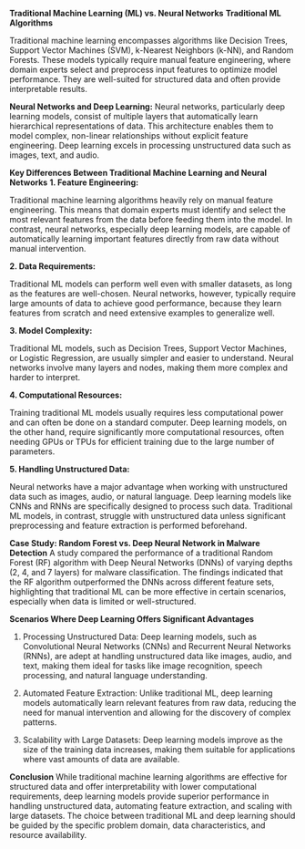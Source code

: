 __Traditional Machine Learning (ML) vs. Neural Networks__
__Traditional ML Algorithms__

Traditional machine learning encompasses algorithms like Decision Trees, Support Vector Machines (SVM), k-Nearest Neighbors (k-NN), and Random Forests. These models typically require manual feature engineering, where domain experts select and preprocess input features to optimize model performance. They are well-suited for structured data and often provide interpretable results.

__Neural Networks and Deep Learning:__
Neural networks, particularly deep learning models, consist of multiple layers that automatically learn hierarchical representations of data. This architecture enables them to model complex, non-linear relationships without explicit feature engineering. Deep learning excels in processing unstructured data such as images, text, and audio.

__Key Differences Between Traditional Machine Learning and Neural Networks__
__1.	Feature Engineering:__

Traditional machine learning algorithms heavily rely on manual feature engineering. This means that domain experts must identify and select the most relevant features from the data before feeding them into the model. In contrast, neural networks, especially deep learning models, are capable of automatically learning important features directly from raw data without manual intervention.

__2.	Data Requirements:__

Traditional ML models can perform well even with smaller datasets, as long as the features are well-chosen. Neural networks, however, typically require large amounts of data to achieve good performance, because they learn features from scratch and need extensive examples to generalize well.

__3.	Model Complexity:__

Traditional ML models, such as Decision Trees, Support Vector Machines, or Logistic Regression, are usually simpler and easier to understand. Neural networks involve many layers and nodes, making them more complex and harder to interpret.

__4.	Computational Resources:__

Training traditional ML models usually requires less computational power and can often be done on a standard computer. Deep learning models, on the other hand, require significantly more computational resources, often needing GPUs or TPUs for efficient training due to the large number of parameters.

__5.	Handling Unstructured Data:__

Neural networks have a major advantage when working with unstructured data such as images, audio, or natural language. Deep learning models like CNNs and RNNs are specifically designed to process such data. Traditional ML models, in contrast, struggle with unstructured data unless significant preprocessing and feature extraction is performed beforehand.

__Case Study: Random Forest vs. Deep Neural Network in Malware Detection__
A study compared the performance of a traditional Random Forest (RF) algorithm with Deep Neural Networks (DNNs) of varying depths (2, 4, and 7 layers) for malware classification. The findings indicated that the RF algorithm outperformed the DNNs across different feature sets, highlighting that traditional ML can be more effective in certain scenarios, especially when data is limited or well-structured.

__Scenarios Where Deep Learning Offers Significant Advantages__
1.	Processing Unstructured Data: Deep learning models, such as Convolutional Neural Networks (CNNs) and Recurrent Neural Networks (RNNs), are adept at handling unstructured data like images, audio, and text, making them ideal for tasks like image recognition, speech processing, and natural language understanding.
2.	Automated Feature Extraction: Unlike traditional ML, deep learning models automatically learn relevant features from raw data, reducing the need for manual intervention and allowing for the discovery of complex patterns.

3.	Scalability with Large Datasets: Deep learning models improve as the size of the training data increases, making them suitable for applications where vast amounts of data are available.

__Conclusion__
While traditional machine learning algorithms are effective for structured data and offer interpretability with lower computational requirements, deep learning models provide superior performance in handling unstructured data, automating feature extraction, and scaling with large datasets. The choice between traditional ML and deep learning should be guided by the specific problem domain, data characteristics, and resource availability.

